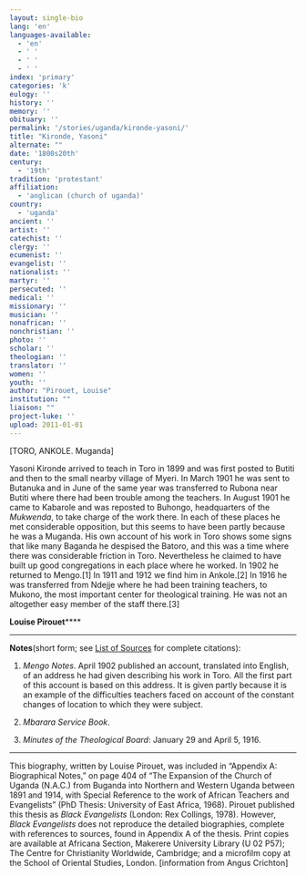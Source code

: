 ```yaml
---
layout: single-bio
lang: 'en'
languages-available:
  - 'en'
  - ' '
  - ' '
  - ' '
index: 'primary'
categories: 'k'
eulogy: ''
history: ''
memory: ''
obituary: ''
permalink: '/stories/uganda/kironde-yasoni/'
title: "Kironde, Yasoni"
alternate: ""
date: '1800s20th'
century:
  - '19th'
tradition: 'protestant'
affiliation:
  - 'anglican (church of uganda)'
country:
  - 'uganda'
ancient: ''
artist: ''
catechist: ''
clergy: ''
ecumenist: ''
evangelist: ''
nationalist: ''
martyr: ''
persecuted: ''
medical: ''
missionary: ''
musician: ''
nonafrican: ''
nonchristian: ''
photo: ''
scholar: ''
theologian: ''
translator: ''
women: ''
youth: ''
author: "Pirouet, Louise"
institution: ""
liaison: ""
project-luke: ''
upload: 2011-01-01
---
```




[TORO, ANKOLE. Muganda]

Yasoni Kironde arrived to teach  in Toro in 1899 and was first posted to Butiti and then to the small nearby  village of Myeri. In March 1901 he was sent to Butanuka and in June of the same  year was transferred to Rubona near Butiti where there had been trouble among  the teachers. In August 1901 he came to Kabarole and was reposted to Buhongo,  headquarters of the *Mukwenda*, to take charge of the work there. In each  of these places he met considerable opposition, but this seems to have been  partly because he was a Muganda. His own account of his work in Toro shows some  signs that like many Baganda he despised the Batoro, and this was a time where  there was considerable friction in Toro. Nevertheless he claimed to have built  up good congregations in each place where he worked. In 1902 he returned to  Mengo.[1] In 1911 and 1912 we find him in Ankole.[2] In 1916 he was transferred from Ndejje where he had been training teachers, to Mukono, the most important center for theological training. He was not an altogether easy member of the  staff there.[3]

**Louise Pirouet******

---

**Notes**(short  form; see [List of  Sources](../pirouet-appendixa-sources/) for complete citations):
1. *Mengo Notes*. April 1902 published an account, translated into English, of an  address he had given describing his work in Toro. All the first part of this  account is based on this address. It is given partly because it is an example  of the difficulties teachers faced on account of the constant changes of  location to which they were subject.

2. *Mbarara Service Book*.

3. *Minutes of the Theological Board*: January 29 and April 5, 1916.

---

This biography, written by Louise  Pirouet, was included in &ldquo;Appendix A: Biographical Notes,&rdquo; on page 404  of &ldquo;The  Expansion of the Church of Uganda (N.A.C.) from Buganda into Northern and  Western Uganda between 1891 and 1914, with Special Reference to the work of  African Teachers and Evangelists&rdquo; (PhD Thesis: University of East Africa,  1968). Pirouet published this thesis as *Black  Evangelists* (London: Rex  Collings, 1978). However, *Black Evangelists* does not reproduce the detailed biographies, complete with references to  sources, found in Appendix A of the thesis. Print copies are available at Africana  Section, Makerere University Library (U 02 P57); The Centre for  Christianity Worldwide, Cambridge; and a microfilm copy at the School of  Oriental Studies, London. [information from Angus Crichton]
